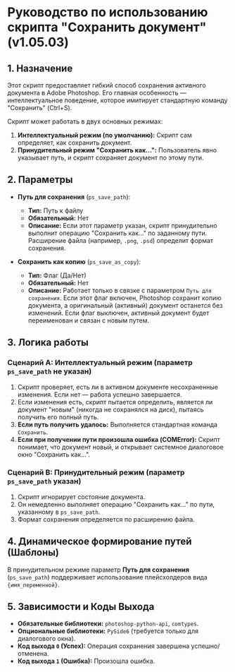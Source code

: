 # Руководство по использованию скрипта "Сохранить документ" (v1.05.03)

## 1. Назначение

Этот скрипт предоставляет гибкий способ сохранения активного документа в Adobe Photoshop. Его главная особенность — интеллектуальное поведение, которое имитирует стандартную команду "Сохранить" (Ctrl+S).

Скрипт может работать в двух основных режимах:
1.  **Интеллектуальный режим (по умолчанию):** Скрипт сам определяет, как сохранить документ.
2.  **Принудительный режим "Сохранить как...":** Пользователь явно указывает путь, и скрипт сохраняет документ по этому пути.

## 2. Параметры

-   **Путь для сохранения** (`ps_save_path`):
    -   **Тип:** Путь к файлу
    -   **Обязательный:** Нет
    -   **Описание:** Если этот параметр указан, скрипт принудительно выполнит операцию "Сохранить как..." по заданному пути. Расширение файла (например, `.png`, `.psd`) определит формат сохранения.

-   **Сохранить как копию** (`ps_save_as_copy`):
    -   **Тип:** Флаг (Да/Нет)
    -   **Обязательный:** Нет
    -   **Описание:** Работает только в связке с параметром `Путь для сохранения`. Если этот флаг включен, Photoshop сохранит копию документа, а оригинальный (активный) документ останется без изменений. Если флаг выключен, активный документ будет переименован и связан с новым путем.

## 3. Логика работы

### Сценарий A: Интеллектуальный режим (параметр `ps_save_path` не указан)

1.  Скрипт проверяет, есть ли в активном документе несохраненные изменения. Если нет — работа успешно завершается.
2.  Если изменения есть, скрипт пытается определить, является ли документ "новым" (никогда не сохранялся на диск), пытаясь получить его полный путь.
3.  **Если путь получить удалось:** Выполняется стандартная команда `Сохранить`.
4.  **Если при получении пути произошла ошибка (COMError):** Скрипт понимает, что документ новый, и открывает системное диалоговое окно "Сохранить как...".

### Сценарий B: Принудительный режим (параметр `ps_save_path` указан)

1.  Скрипт игнорирует состояние документа.
2.  Он немедленно выполняет операцию "Сохранить как..." по пути, указанному в `ps_save_path`.
3.  Формат сохранения определяется по расширению файла.

## 4. Динамическое формирование путей (Шаблоны)

В принудительном режиме параметр **Путь для сохранения** (`ps_save_path`) поддерживает использование плейсхолдеров вида `{имя_переменной}`.

## 5. Зависимости и Коды Выхода

-   **Обязательные библиотеки:** `photoshop-python-api`, `comtypes`.
-   **Опциональные библиотеки:** `PySide6` (требуется только для диалогового окна).
-   **Код выхода `0` (Успех):** Операция сохранения завершена успешно/отменена.
-   **Код выхода `1` (Ошибка):** Произошла ошибка.